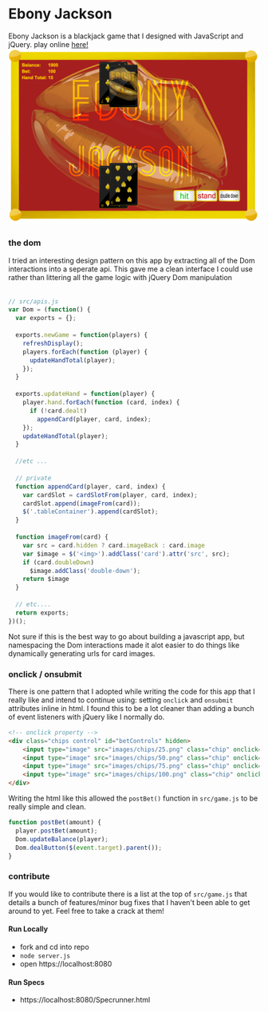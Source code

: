 # Ebony Jackson

Ebony Jackson is a blackjack game that I designed with JavaScript and jQuery. play online [here!](https://ebony-jackson.herokuapp.com)
![game screenshot](/images/screenshot.png)


### the dom
I tried an interesting design pattern on this app by extracting all of the Dom interactions into a seperate api. This gave me a clean interface I could use rather than littering all the game logic with jQuery Dom manipulation

```javascript

// src/apis.js
var Dom = (function() {
  var exports = {};

  exports.newGame = function(players) {
    refreshDisplay();
    players.forEach(function (player) {
      updateHandTotal(player);
    });
  }
  
  exports.updateHand = function(player) {
    player.hand.forEach(function (card, index) {
      if (!card.dealt)
        appendCard(player, card, index);
    });
    updateHandTotal(player);
  }
  
  //etc ...
  
  // private
  function appendCard(player, card, index) {
    var cardSlot = cardSlotFrom(player, card, index);
    cardSlot.append(imageFrom(card));
    $('.tableContainer').append(cardSlot);
  }
  
  function imageFrom(card) {
    var src = card.hidden ? card.imageBack : card.image
    var $image = $('<img>').addClass('card').attr('src', src);
    if (card.doubleDown)
      $image.addClass('double-down');
    return $image
  }
  
  // etc....
  return exports;
})();
```
Not sure if this is the best way to go about building a javascript app, but namespacing the Dom interactions made it alot easier to do things like dynamically generating urls for card images.


### onclick / onsubmit

There is one pattern that I adopted while writing the code for this app that I really like and intend to continue using: setting `onclick` and `onsubmit` attributes inline in html. I found this to be a lot cleaner than adding a bunch of event listeners with jQuery like I normally do.

```html
<!-- onclick property -->
<div class="chips control" id="betControls" hidden>
    <input type="image" src="images/chips/25.png" class="chip" onclick="postBet(25)">
    <input type="image" src="images/chips/50.png" class="chip" onclick="postBet(50)">
    <input type="image" src="images/chips/75.png" class="chip" onclick="postBet(75)">
    <input type="image" src="images/chips/100.png" class="chip" onclick="postBet(100)">
</div>
```
Writing the html like this allowed the `postBet()` function in `src/game.js` to be really simple and clean.
```javascript
function postBet(amount) {
  player.postBet(amount);
  Dom.updateBalance(player);
  Dom.dealButton($(event.target).parent());
}
```

### contribute

If you would like to contribute there is a list at the top of `src/game.js` that details a bunch of features/minor bug fixes that I haven't been able to get around to yet. Feel free to take a crack at them!

#### Run Locally

+ fork and cd into repo
+ `node server.js`
+ open https://localhost:8080

#### Run Specs

+ https://localhost:8080/Specrunner.html
